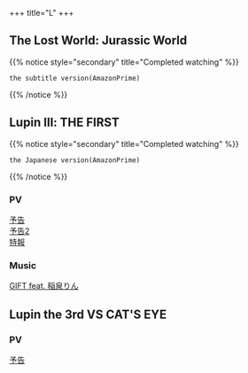 +++
title="L"
+++

## The Lost World: Jurassic World
{{% notice style="secondary" title="Completed watching" %}}
```
the subtitle version(AmazonPrime)
```
{{% /notice %}}


## Lupin Ⅲ: THE FIRST
{{% notice style="secondary" title="Completed watching" %}}
```
the Japanese version(AmazonPrime)
```
{{% /notice %}}
### PV
[予告](https://youtu.be/Uw7jrQQK3Mc)\
[予告2](https://youtu.be/OIzHw0gVB0g)\
[特報](https://youtu.be/fLFEbkx6m9s)

### Music
[GIFT feat. 稲泉りん](https://www.youtube.com/watch?v=GrSM5tOyHRU)

## Lupin the 3rd VS CAT'S EYE
### PV
[予告](https://www.youtube.com/watch?v=aMCayewi6Z8)

